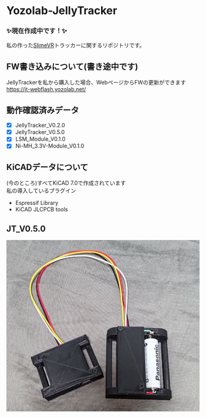 # Yozolab-JellyTracker

### ✨️現在作成中です！✨️

私の作った[SlimeVR](https://github.com/SlimeVR)トラッカーに関するリポジトリです。

## FW書き込みについて(書き途中です)
JellyTrackerを私から購入した場合、WebページからFWの更新ができます \
https://jt-webflash.yozolab.net/

## 動作確認済みデータ
- [x] JellyTracker_V0.2.0
- [x] JellyTracker_V0.5.0
- [x] LSM_Module_V0.1.0
- [x] Ni-MH_3.3V-Module_V0.1.0

## KiCADデータについて
(今のところ)すべてKiCAD 7.0で作成されています\
私の導入しているプラグイン
- Espressif Library
- KiCAD JLCPCB tools

## JT_V0.5.0
![alt text](pic/YozoLab-JellyTracker_000.png)
